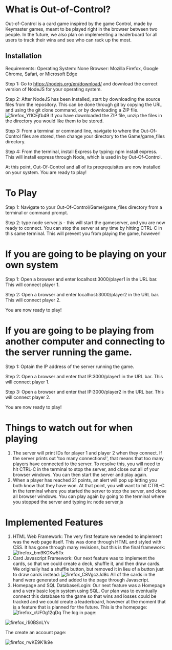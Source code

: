 # What is Out-of-Control?

Out-of-Control is a card game inspired by the game Control, made by Keymaster games, meant to be played right in the browser between two people. In the future, we also plan on implementing a leaderboard for all users to track their wins and see who can rack up the most.

## Installation

Requirements:
Operating System: None
Browser: Mozilla Firefox, Google Chrome, Safari, or Microsoft Edge

Step 1:
  Go to https://nodejs.org/en/download/ and download the correct version of NodeJS for your operating system.
  
Step 2:
  After NodeJS has been installed, start by downloading the source files from the repository. This can be done through git by copying the URL and using the git clone command, or by downloading a ZIP file.
![firefox_Yl1CEjfb49](https://user-images.githubusercontent.com/49414542/207727007-cd536d31-503f-41e9-9ca2-9620dac9d30d.png)
  If you have downloaded the ZIP file, unzip the files in the directory you would like them to be stored.
  
Step 3: From a terminal or command line, navigate to where the Out-Of-Control files are stored, then change your directory to the Game/game_files directory.

Step 4: From the terminal, install Express by typing: npm install express. This will install express through Node, which is used in by Out-Of-Control.

At this point, Out-Of-Control and all of its preqrequisites are now installed on your system. You are ready to play!

# To Play

Step 1: Navigate to your Out-Of-Control/Game/game_files directory from a terminal or command prompt.

Step 2: type node server.js - this will start the gameserver, and you are now ready to connect. You can stop the server at any time by hitting CTRL-C in this same terminal. This will prevent you from playing the game, however!

# If you are going to be playing on your own system
Step 1: Open a browser and enter localhost:3000/player1 in the URL bar. This will connect player 1.

Step 2: Open a browser and enter localhost:3000/player2 in the URL bar. This will connect player 2.

You are now ready to play!

# If you are going to be playing from another computer and connecting to the server running the game.

Step 1: Optain the IP address of the server running the game.

Step 2: Open a browser and enter that IP:3000/player1 in the URL bar. This will connect player 1.

Step 3: Open a browser and enter that IP:3000/player2 in the URL bar. This will connect player 2.

You are now ready to play!

# Things to watch out for when playing
1. The server will print IDs for player 1 and player 2 when they connect. If the server prints out 'too many connections!', that means that too many players have connected to the server. To resolve this, you will need to hit CTRL-C in the terminal to stop the server, and close out all of your browser windows. You can then start the server and play again. 
2. When a player has reached 21 points, an alert will pop up letting you both know that they have won. At that point, you will want to hit CTRL-C in the terminal where you started the server to stop the server, and close all browser windows. You can play again by going to the terminal where you stopped the server and typing in: node server.js 

# Implemented Features
1. HTML Web Framework: The very first feature we needed to implement was the web page itself. This was done through HTML and styled with CSS. It has gone through many revisions, but this is the final framework: ![firefox_bm9KGKw5Tx](https://user-images.githubusercontent.com/49414542/207735004-713685e5-c795-4624-ab86-37033fb4d08d.png)
2. Card Javascript Framework: Our next feature was to implement the cards, so that we could create a deck, shuffle it, and then draw cards. We originally had a shuffle button, but removed it in lieu of a button just to draw cards instead: 
![firefox_C8VgczJd8c](https://user-images.githubusercontent.com/49414542/207735356-85973af8-e0e6-4703-b68a-02c80c91fb52.png) All of the cards in the hand were generated and added to the page through Javascript. 
3. Homepage and SQL Database/Login: Our next feature was a Homepage and a very basic login system using SQL. Our plan was to eventually connect this database to the game so that wins and losses could be tracked and we could create a leaderboard, however at the moment that is a feature that is planned for the future. 
This is the homepage:
![firefox_cUF0g12qDq](https://user-images.githubusercontent.com/49414542/207737366-67584b25-4277-43fd-bf91-f6468ea50a3f.png)
The log in page:

![firefox_i1i0BSnLYv](https://user-images.githubusercontent.com/49414542/207737449-23a92267-a07c-4c39-8771-e72b7b2caf18.png)

The create an account page:

![firefox_rwKE9K1k9e](https://user-images.githubusercontent.com/49414542/207737495-a583f0a0-8a53-4ce7-9662-f71cb7435a27.png)


